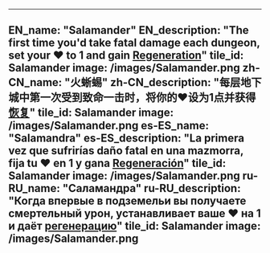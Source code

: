 ---

EN_name: "Salamander"
EN_description: "The first time you'd take fatal damage each dungeon, set your ❤️ to 1 and gain <u>Regeneration</u>"
tile_id: Salamander
image: /images/Salamander.png
zh-CN_name: "火蜥蜴"
zh-CN_description: "每层地下城中第一次受到致命一击时，将你的❤️设为1点并获得<u>恢复</u>"
tile_id: Salamander
image: /images/Salamander.png
es-ES_name: "Salamandra"
es-ES_description: "La primera vez que sufrirías daño fatal en una mazmorra, fija tu ❤️ en 1 y gana <u>Regeneración</u>"
tile_id: Salamander
image: /images/Salamander.png
ru-RU_name: "Саламандра"
ru-RU_description: "Когда впервые в подземельи вы получаете смертельный урон, устанавливает ваше ❤️ на 1 и даёт <u>регенерацию</u>"
tile_id: Salamander
image: /images/Salamander.png
---